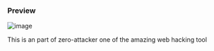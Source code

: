### Preview
![image](https://github.com/AsjadOooO/Zero-attacker/blob/main/Zero-Web-Hacktool/web-buggerpng.png)

This is an part of zero-attacker one of the amazing web hacking tool 
